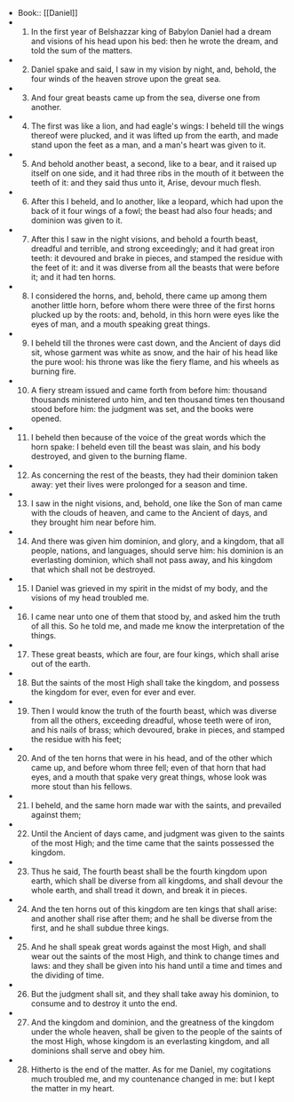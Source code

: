 - Book:: [[Daniel]]
- 1. In the first year of Belshazzar king of Babylon Daniel had a dream and visions of his head upon his bed: then he wrote the dream, and told the sum of the matters.
- 2. Daniel spake and said, I saw in my vision by night, and, behold, the four winds of the heaven strove upon the great sea.
- 3. And four great beasts came up from the sea, diverse one from another.
- 4. The first was like a lion, and had eagle's wings: I beheld till the wings thereof were plucked, and it was lifted up from the earth, and made stand upon the feet as a man, and a man's heart was given to it.
- 5. And behold another beast, a second, like to a bear, and it raised up itself on one side, and it had three ribs in the mouth of it between the teeth of it: and they said thus unto it, Arise, devour much flesh.
- 6. After this I beheld, and lo another, like a leopard, which had upon the back of it four wings of a fowl; the beast had also four heads; and dominion was given to it.
- 7. After this I saw in the night visions, and behold a fourth beast, dreadful and terrible, and strong exceedingly; and it had great iron teeth: it devoured and brake in pieces, and stamped the residue with the feet of it: and it was diverse from all the beasts that were before it; and it had ten horns.
- 8. I considered the horns, and, behold, there came up among them another little horn, before whom there were three of the first horns plucked up by the roots: and, behold, in this horn were eyes like the eyes of man, and a mouth speaking great things.
- 9. I beheld till the thrones were cast down, and the Ancient of days did sit, whose garment was white as snow, and the hair of his head like the pure wool: his throne was like the fiery flame, and his wheels as burning fire.
- 10. A fiery stream issued and came forth from before him: thousand thousands ministered unto him, and ten thousand times ten thousand stood before him: the judgment was set, and the books were opened.
- 11. I beheld then because of the voice of the great words which the horn spake: I beheld even till the beast was slain, and his body destroyed, and given to the burning flame.
- 12. As concerning the rest of the beasts, they had their dominion taken away: yet their lives were prolonged for a season and time.
- 13. I saw in the night visions, and, behold, one like the Son of man came with the clouds of heaven, and came to the Ancient of days, and they brought him near before him.
- 14. And there was given him dominion, and glory, and a kingdom, that all people, nations, and languages, should serve him: his dominion is an everlasting dominion, which shall not pass away, and his kingdom that which shall not be destroyed.
- 15. I Daniel was grieved in my spirit in the midst of my body, and the visions of my head troubled me.
- 16. I came near unto one of them that stood by, and asked him the truth of all this. So he told me, and made me know the interpretation of the things.
- 17. These great beasts, which are four, are four kings, which shall arise out of the earth.
- 18. But the saints of the most High shall take the kingdom, and possess the kingdom for ever, even for ever and ever.
- 19. Then I would know the truth of the fourth beast, which was diverse from all the others, exceeding dreadful, whose teeth were of iron, and his nails of brass; which devoured, brake in pieces, and stamped the residue with his feet;
- 20. And of the ten horns that were in his head, and of the other which came up, and before whom three fell; even of that horn that had eyes, and a mouth that spake very great things, whose look was more stout than his fellows.
- 21. I beheld, and the same horn made war with the saints, and prevailed against them;
- 22. Until the Ancient of days came, and judgment was given to the saints of the most High; and the time came that the saints possessed the kingdom.
- 23. Thus he said, The fourth beast shall be the fourth kingdom upon earth, which shall be diverse from all kingdoms, and shall devour the whole earth, and shall tread it down, and break it in pieces.
- 24. And the ten horns out of this kingdom are ten kings that shall arise: and another shall rise after them; and he shall be diverse from the first, and he shall subdue three kings.
- 25. And he shall speak great words against the most High, and shall wear out the saints of the most High, and think to change times and laws: and they shall be given into his hand until a time and times and the dividing of time.
- 26. But the judgment shall sit, and they shall take away his dominion, to consume and to destroy it unto the end.
- 27. And the kingdom and dominion, and the greatness of the kingdom under the whole heaven, shall be given to the people of the saints of the most High, whose kingdom is an everlasting kingdom, and all dominions shall serve and obey him.
- 28. Hitherto is the end of the matter. As for me Daniel, my cogitations much troubled me, and my countenance changed in me: but I kept the matter in my heart.
